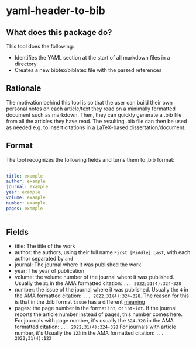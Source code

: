 # yaml-header-to-bib
## What does this package do?
This tool does the following:
- Identifies the YAML section at the start of all markdown files in a directory
- Creates a new bibtex/biblatex file with the parsed references

## Rationale
The motivation behind this tool is so that the user can build their own personal notes on each article/text they read on a minimally formatted document such as markdown.
Then, they can quickly generate a .bib file from all the articles they have read.
The resulting .bib file can then be used as needed e.g. to insert citations in a LaTeX-based dissertation/document.

## Format
The tool recognizes the following fields and turns them to .bib format:

```yaml
---
title: example
author: example
journal: example
year: example
volume: example
number: example
pages: example 
---
```

## Fields
- title: The title of the work
- author: the authors, using their full name `First [Middle] Last`, with each author separated by `and`
- journal: The journal where it was published the work
- year: The year of publication
- volume: the volume number of the journal where it was published. Usually the `31` in the AMA formatted citation: `... 2022;31(4):324-328`
- number: the issue of the journal where it was published. Usually the `4` in the AMA formatted citation: `... 2022;31(4):324-328`.
The reason for this is that in the .bib format `issue` has a different [meaning](https://ctan.ebinger.cc/tex-archive/macros/latex/contrib/biblatex/doc/biblatex.pdf)
- pages: the page number in the format `int`, or `int-int`. If the journal reports the article number instead of pages, this number comes here.
For journals with page number, it's usually the `324-328` in the AMA formatted citation: `... 2022;31(4):324-328`
For journals with article number, it's Usually the `123` in the AMA formatted citation: `... 2022;31(4):123`